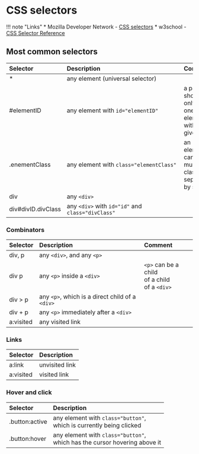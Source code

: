 # CSS selectors

!!! note "Links"
    * Mozilla Developer Network - [CSS selectors](https://developer.mozilla.org/en-US/docs/Web/CSS/CSS_Selectors)
    * w3school - [CSS Selector Reference](https://www.w3schools.com/cssref/css_selectors.asp)

## Most common selectors

|Selector|<div style="width:300px;">Description</div>|Comment|
|:---|:---|:---|
|*|any element (universal selector)|
|#elementID|any element with `id="elementID"`|a page should only have one element with a given `id`|
|.enementClass|any element with `class="elementClass"`|an element can have multiple classes, separated by space|
|div|any `<div>`|
|div#divID.divClass|any `<div>` with `id="id"` and `class="divClass"`|

### Combinators

|Selector|Description|Comment|
|:---|:---|:---|    
|div, p|any `<div>`, and any `<p>`|
|div p|any `<p>` inside a `<div>`|`<p>` can be a child<br>of a child<br>of a `<div>`|
|div > p|any `<p>`, which is a direct child of a `<div>`|
|div + p|any `<p>` immediately after a `<div>`|
|a:visited|any visited link|

### Links

|Selector|Description|
|:---|:---|
|a:link|unvisited link|
|a:visited|visited link|

### Hover and click

|Selector|Description|
|:---|:---|
|.button:active|any element with `class="button"`,<br>which is currently being clicked|
|.button:hover|any element with `class="button"`,<br>which has the cursor hovering above it|